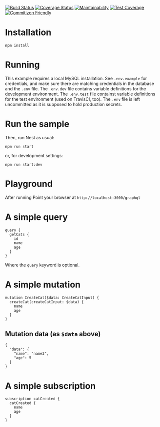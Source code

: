[![Build Status](https://travis-ci.org/marcobuschini/nestjs-graphql-mysql-dev-ops-starter.svg?branch=master)](https://travis-ci.org/marcobuschini/nestjs-graphql-mysql-dev-ops-starter)
[![Coverage Status](https://coveralls.io/repos/github/marcobuschini/nestjs-graphql-mysql-dev-ops-starter/badge.svg?branch=master)](https://coveralls.io/github/marcobuschini/nestjs-graphql-mysql-dev-ops-starter?branch=master)
[![Maintainability](https://api.codeclimate.com/v1/badges/61f98d04974944651e7e/maintainability)](https://codeclimate.com/github/marcobuschini/nestjs-graphql-mysql-dev-ops-starter/maintainability)
[![Test Coverage](https://api.codeclimate.com/v1/badges/61f98d04974944651e7e/test_coverage)](https://codeclimate.com/github/marcobuschini/nestjs-graphql-mysql-dev-ops-starter/test_coverage)
[![Commitizen Friendly](https://img.shields.io/badge/commitizen-friendly-brightgreen)](http://commitizen.github.io/cz-cli/)

# Installation

`npm install`

# Running

This example requires a local MySQL installation.
See `.env.example` for credentials, and make sure there are matching credentials in the database and the `.env` file.
The `.env.dev` file contains variable definitions for the development environment.
The `.env.test` file containst variable definitions for the test environment (used on TravisCI, too).
The `.env` file is left uncommitted as it is supposed to hold production secrets.

# Run the sample

Then, run Nest as usual:

`npm run start`

or, for development settings:

`npm run start:dev`

# Playground

After running
Point your browser at `http://localhost:3000/graphql`

# A simple query

```
query {
  getCats {
    id
    name
    age
  }
}
```

Where the `query` keyword is optional.

# A simple mutation

```
mutation CreateCat($data: CreateCatInput) {
  createCat(createCatInput: $data) {
    name
    age
  }
}
```

## Mutation data (as `$data` above)

```
{
  "data": {
    "name": "name3",
    "age": 5
  }
}
```

# A simple subscription

```
subscription catCreated {
  catCreated {
    name
    age
  }
}
```
